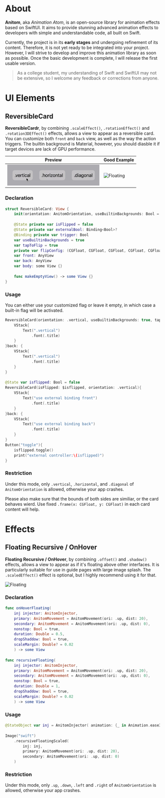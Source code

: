 
# About
**Anitom**, aka *Animation Atom*, is an open-source library for animation effects based on SwiftUI. It aims to provide stunning advanced animation effects to developers with simple and understandable code, all built on Swift. 

Currently, the project is in its **early stages** and undergoing refinement of its content. Therefore, it is not yet ready to be integrated into your project. However, I will strive to develop and improve this animation library as soon as possible. Once the basic development is complete, I will release the first usable version. 

> As a college student, my understanding of Swift and SwiftUI may not be extensive, so I welcome any feedback or corrections from anyone.

# UI Elements

## ReversibleCard

**ReversibleCardr**, by combining `.scaleEffect()`, `.rotationEffect()` and `.rotation3DEffect()` effects, allows a view to appear as a reversible card. You can customize both `front` and `back` view, as well as the way the action triggers. The builtin background is Material, however, you should diasble it if target devices are lack of GPU performance.

<table>
  <thead>
    <tr>
      <th>Preview</th>
      <th>Good Example</th>
    </tr>
  </thead>
  <tbody>
    <tr>
      <td><img src="./README_SRC/reversiblecard.gif" alt="Floating " style="max-width: 300px;"></td>
      <td><img src="./README_SRC/reversiblecard2.gif" alt="Floating " style="max-width: 300px;"></td>
    </tr>
  </tbody>
</table>

### Declaration

```swift
struct ReversibleCard: View {
    init(orientation: AnitomOrientation, useBuiltinBackgrounds: Bool = true, tapToFlip: Bool = true, front: @escaping () -> some View, back: @escaping () -> some View) {}
    
    @State private var isFlipped = false
    @State private var externalBool: Binding<Bool>?
    @Binding private var trigger: Bool
    var useBuiltinBackgrounds = true
    var tapToFlip = true
    private var flipConfig: (CGFloat, CGFloat, CGFloat, CGFloat, CGFloat, CGFloat)
    var front: AnyView
    var back: AnyView
    var body: some View {}
    
    func makeEmptyView() -> some View {}
}
```

### Usage

You can either use your customized flag or leave it empty, in which case a built-in flag will be activated.

```swift
ReversibleCard(orientation: .vertical, useBuiltinBackgrounds: true, tapToFlip: true){
    VStack{
        Text(".vertical")
            .font(.title)
    }
}back: {
    VStack{
        Text(".vertical")
            .font(.title)
    }
}

@State var isflipped: Bool = false
ReversibleCard(isFlipped: $isflipped, orientation: .vertical){
    VStack{
        Text("use external binding front")
            .font(.title)
    }
}back: {
    VStack{
        Text("use external binding back")
            .font(.title)
    }
}
Button("toggle"){
    isflipped.toggle()
    print("external controller:\(isflipped)")
}
```
### Restriction
Under this mode, only `.vertical`, `.horizontal`, and `.diagonal` of `AnitomOrientation` is allowed, otherwise your app crashes.

Please also make sure that the bounds of both sides are similiar, or the card behaves wierd. Use fixed `.frame(x: CGFloat, y: CGFloat)` in each card content will help.
# Effects

## Floating Recursive / OnHover

**Floating Recursive / OnHover**, by combining `.offset()` and `.shadow()` effects, allows a view to appear as if it's floating above other interfaces. It is particularly suitable for use in guide pages with large image splash. The `.scaledEffect()` effect is optional, but I highly recommend using it for that.

<img src="./README_SRC/floating.gif" alt="Floating " style="max-width: 300px;">

### Declaration
```swift
func onHoverFloating(
    inj injector: AnitomInjector, 
    primary: AnitomMovement = AnitomMovement(ori: .up, dist: 20), 
    secondary: AnitomMovement = AnitomMovement(ori: .up, dist: 0), 
    nonstop: Bool = true, 
    duration: Double = 0.5, 
    dropShaddow: Bool = true, 
    scaleMargin: Double? = 0.02
    ) -> some View

func recursiveFloating(
    inj injector: AnitomInjector, 
    primary: AnitomMovement = AnitomMovement(ori: .up, dist: 20), 
    secondary: AnitomMovement = AnitomMovement(ori: .up, dist: 0), 
    nonstop: Bool = true, 
    duration: Double = 1, 
    dropShaddow: Bool = true, 
    scaleMargin: Double? = 0.02
    ) -> some View

```
### Usage
```swift
@StateObject var inj = AnitomInjector( animation: {_ in Animation.easeInOut(duration: 1)})

Image("swift")
    .recursiveFloatingScaled(
        inj: inj, 
        primary: AnitomMovement(ori: .up, dist: 20), 
        secondary: AnitomMovement(ori: .up, dist: 0)
    )
```

### Restriction
Under this mode, only `.up`, `.down`, `.left` and `.right` of `AnitomOrientation` is allowed, otherwise your app crashes.

